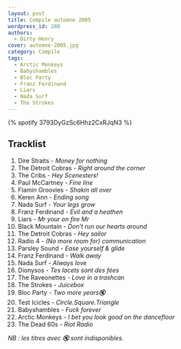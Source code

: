 ```yaml
---
layout: post
title: Compile automne 2005
wordpress_id: 288
authors:
  - Dirty Henry
cover: automne-2005.jpg
category: Compile
tags:
  - Arctic Monkeys
  - Babyshambles
  - Bloc Party
  - Franz Ferdinand
  - Liars
  - Nada Surf
  - The Strokes
---
```


{% spotify 3793DyGzSc6Hhz2CxRJqN3 %}

## Tracklist

1. Dire Straits - _Money for nothing_
1. The Detroit Cobras - _Right around the corner_
1. The Cribs - _Hey Scenesters!_
1. Paul McCartney - _Fine line_
1. Flamin Groovies - _Shakin all over_
1. Keren Ann - _Ending song_
1. Nada Surf - _Your legs grow_
1. Franz Ferdinand - _Evil and a heathen_
1. Liars - _Mr your on fire Mr_
1. Black Mountain - _Don’t run our hearts around_
1. The Detroit Cobras - _Hey sailor_
1. Radio 4 - _(No more room for) communication_
1. Parsley Sound - _Ease yourself & glide_
1. Franz Ferdinand - _Walk away_
1. Nada Surf - _Always love_
1. Dionysos - _Tes lacets sont des fées_
1. The Raveonettes - _Love in a trashcan_
1. The Strokes - _Juicebox_
1. Bloc Party - _Two more years🔇_
1. Test Icicles - _Circle.Square.Triangle_
1. Babyshambles - _Fuck forever_
1. Arctic Monkeys - _I bet you look good on the dancefloor_
1. The Dead 60s - _Riot Radio_

_NB : les titres avec 🔇 sont indisponibles._
